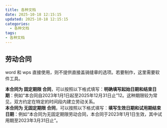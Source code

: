 ```yaml
---
title: 各种文档
date: 2025-10-18 12:15:15
updated: 2025-10-18 12:15:15
categories:
  - 各种文档
tags:
- 各种文档
---
```


## 劳动合同

word 和 wps 直接使用，则不提供直接盖骑缝章的选项。若要制作，这里需要软件工具。

‌**本合同为 固定期限 合同**‌，可以按照以下格式填写：‌**明确填写起始日期和结束日期**‌：例如“本合同自2023年1月1日起至2025年12月31日止”‌12。这种期限较为常见，双方约定在特定的时间段内建立劳动关系‌。<br/>
‌**本合同为 无固定期限 合同**‌，可以按照以下格式填写：‌**填写生效日期和试用期结束日期**‌：例如“本合同为无固定期限劳动合同，本合同于2023年1月1日生效，其中试用期至2023年3月31日止”‌。
